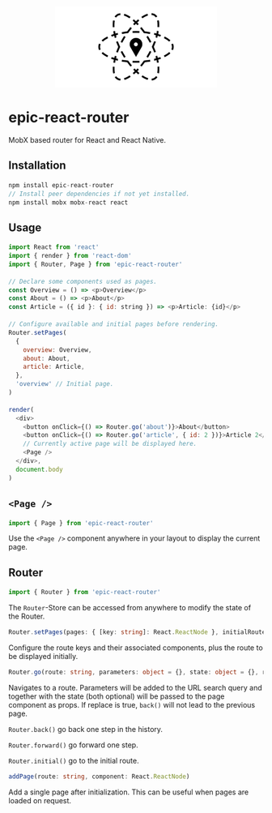 <p align="center">
  <img src="https://github.com/tobua/epic-react-router/raw/master/logo.png" alt="epic-react-router" width="320">
</p>

# epic-react-router

MobX based router for React and React Native.

## Installation

```js
npm install epic-react-router
// Install peer dependencies if not yet installed.
npm install mobx mobx-react react
```

## Usage

```js
import React from 'react'
import { render } from 'react-dom'
import { Router, Page } from 'epic-react-router'

// Declare some components used as pages.
const Overview = () => <p>Overview</p>
const About = () => <p>About</p>
const Article = ({ id }: { id: string }) => <p>Article: {id}</p>

// Configure available and initial pages before rendering.
Router.setPages(
  {
    overview: Overview,
    about: About,
    article: Article,
  },
  'overview' // Initial page.
)

render(
  <div>
    <button onClick={() => Router.go('about')}>About</button>
    <button onClick={() => Router.go('article', { id: 2 })}>Article 2</button>
    // Currently active page will be displayed here.
    <Page />
  </div>,
  document.body
)
```

## `<Page />`

```js
import { Page } from 'epic-react-router'
```

Use the `<Page />` component anywhere in your layout to display the current page.

## Router

```js
import { Router } from 'epic-react-router'
```

The `Router`-Store can be accessed from anywhere to modify the state of the Router.

```ts
Router.setPages(pages: { [key: string]: React.ReactNode }, initialRoute: string)
```

Configure the route keys and their associated components, plus the route to be displayed initially.

```ts
Router.go(route: string, parameters: object = {}, state: object = {}, replace = false)
```

Navigates to a route. Parameters will be added to the URL search query and together with the state (both optional) will be passed to the page component as props. If replace is true, `back()` will not lead to the previous page.

`Router.back()` go back one step in the history.

`Router.forward()` go forward one step.

`Router.initial()` go to the initial route.

```ts
addPage(route: string, component: React.ReactNode)
```

Add a single page after initialization. This can be useful when pages are loaded on request.
